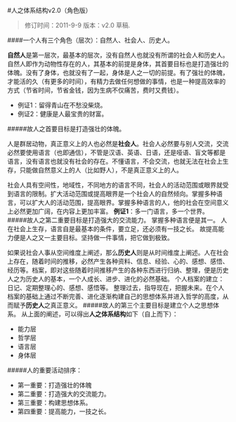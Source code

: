 #人之体系结构v2.0（角色版）
>修订时间：2011-9-9 版本：v2.0 草稿.

####一个人有三个角色（层次）：自然人、社会人、历史人。

 **自然人**是第一层次，最基本的层次，没有自然人也就没有所谓的社会人和历史人。自然人即作为动物性存在的人，其基本的前提是身体，其首要目标也是打造强壮的体魄。没有了身体，也就没有了一起，身体是人之一切的前提。有了强壮的体魄，才能活的久（有更多的时间），有精力去做任何想做的事情，也是一种提高效率的方式（节省时间，节省金钱，因为生病不仅痛苦，费时又费钱）。
 -  例证1：留得青山在不愁没柴烧。
 -  例证2：健康是人最宝贵的财富。

#####故人之首要目标是打造强壮的体魄。

 人是群居动物，真正意义上的人也必然是**社会人**。社会人必然要与别人交流，交流必然要使用语言（也即通信），不管是汉语、英语、日语，还是哑语、盲文等都是语言，没有语言也就没有社会的存在。不懂语言，不会交流，也就无法在社会上生存，只能做自然意义上的人（比如野人），不是真正意义上的人。
   
 社会人具有空间性，地域性，不同地方的语言不同，社会人的活动范围或眼界就受到语言的限制。扩大活动范围或提高眼界是一个社会人的自然倾向。掌握多种语言，可以扩大人的活动范围，提高眼界。掌握多种语言的人，他的社会在空间意义上必然更加广阔，在内容上更加丰富。
 **例证1**：多一门语言，多一个世界。
#####故人之第二重要目标是打造强大的交流能力。
掌握多种语言便是其一。
人在社会上生存，语言自是最基本的条件，要立足，还必须有一技之长。
故提高能力便是人之又一主要目标。坚持做一件事情，把它做到极致。

 如果说社会人事从空间维度上阐述，那么**历史人**则是从时间维度上阐述。人在社会上存在，随着时间的推移，必然产生各种资料、信息、经验、心的、感想、感悟、经历等。档案，即对这些随着时间推移产生的各种东西进行归纳、整理，便是历史人之为历史人的基本，一个人成长、进步、进化的必然基础。
 个人档案的建立：日记、定期整理心的、感想、感悟等。
 整理过去，指导现在，把握未来。在个人档案的基础上通过不断完善、进化逐渐构建自己的思想体系并进入哲学的高度，从而赋予**历史人**之真正意义。
#####故人的第三个主要目标是建立个人之思想体系。
从上面的阐述，可以得出**人之体系结构**如下（自上而下）：
 - 能力层
 - 哲学层
 - 语言层
 - 身体层
 
#####人的重要活动排序：

- 第一重要：打造强壮的体魄
- 第二重要：打造强大的交流能力。
- 第三重要：构建思想体系。
- 第四重要：提高能力，一技之长。
    
